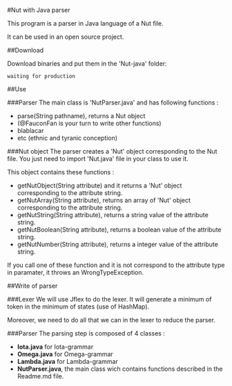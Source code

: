 #Nut with Java parser

This program is a parser in Java language of a Nut file.

It can be used in an open source project.

##Download

Download binaries and put them in the 'Nut-java' folder:
```
waiting for production
``` 

##Use

###Parser
The main class is 'NutParser.java' and has following functions :

- parse(String pathname), returns a Nut object
- (@FauconFan is your turn to write other functions)
- blablacar
- etc (ethnic and tyranic conception)

###Nut object
The parser creates a 'Nut' object corresponding to the Nut file. You just need to import 'Nut.java' file in your class to use it.

This object contains these functions :
- getNutObject(String attribute) and it returns a 'Nut' object corresponding to the attribute string.
- getNutArray(String attribute), returns an array of 'Nut' object corresponding to the attribute string.
- getNutString(String attribute), returns a string value of the attribute string.
- getNutBoolean(String attribute), returns a boolean value of the attribute string.
- getNutNumber(String attribute), returns a integer value of the attribute string.

If you call one of these function and it is not correspond to the attribute type in paramater, it throws an WrongTypeException.

##Write of parser

###Lexer
We will use Jflex to do the lexer. It will generate a minimum of token in the minimum of states (use of HashMap). 

Moreover, we need to do all that we can in the lexer to reduce the parser.

###Parser
The parsing step is composed of 4 classes :
- **Iota.java** for Iota-grammar
- **Omega.java** for Omega-grammar
- **Lambda.java** for Lambda-grammar 
- **NutParser.java**, the main class wich contains functions described in the Readme.md file.




 
